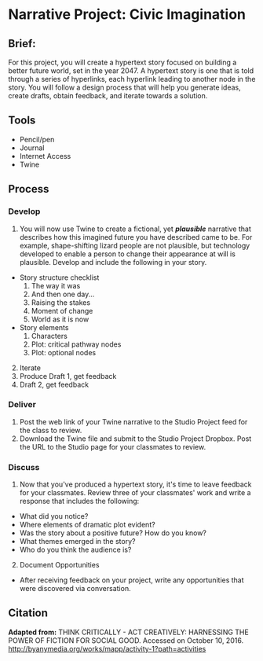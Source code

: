 # Narrative Project: Civic Imagination

## Brief:

For this project, you will create a hypertext story focused on building a better future world, set in the year 2047. A hypertext story is one that is told through a series of hyperlinks, each hyperlink leading to another node in the story. You will follow a design process that will help you generate ideas, create drafts, obtain feedback, and iterate towards a solution.

## Tools
- Pencil/pen
- Journal
- Internet Access
- Twine

## Process




### Develop

1. You will now use Twine to create a fictional, yet ***plausible*** narrative that describes how this imagined future you have described came to be. For example, shape-shifting lizard people are not plausible, but technology developed to enable a person to change their appearance at will is plausible. Develop and include the following in your story.
  - Story structure checklist
    1. The way it was
    2. And then one day...
    3. Raising the stakes
    4. Moment of change
    5. World as it is now 
  - Story elements
    1.  Characters
    2.  Plot: critical pathway nodes
    3.  Plot: optional nodes
2. Iterate
  1. Produce Draft 1, get feedback
  2. Draft 2, get feedback

### Deliver

1. Post the web link of your Twine narrative to the Studio Project feed for the class to review.
2. Download the Twine file and submit to the Studio Project Dropbox. Post the URL to the Studio page for your classmates to review.

### Discuss

1. Now that you've produced a hypertext story, it's time to leave feedback for your classmates. Review three of your classmates' work and write a response that includes the following: 
  - What did you notice?
  - Where elements of dramatic plot evident?
  - Was the story about a positive future? How do you know?
  - What themes emerged in the story?
  - Who do you think the audience is?
2. Document Opportunities
  - After receiving feedback on your project, write any opportunities that were discovered via conversation.

## Citation
**Adapted from:** THINK CRITICALLY - ACT CREATIVELY: HARNESSING THE POWER OF FICTION FOR SOCIAL GOOD. Accessed on October 10, 2016. http://byanymedia.org/works/mapp/activity-1?path=activities